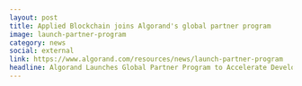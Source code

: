 ```yaml
---
layout: post
title: Applied Blockchain joins Algorand's global partner program
image: launch-partner-program
category: news
social: external
link: https://www.algorand.com/resources/news/launch-partner-program
headline: Algorand Launches Global Partner Program to Accelerate Development and Adoption of Blockchain-Powered Products and Services.
---
```

